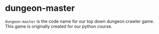 # dungeon-master

`dungeon-master` is the code name for our top down dungeon
crawler game. This game is originally created for our python
course.